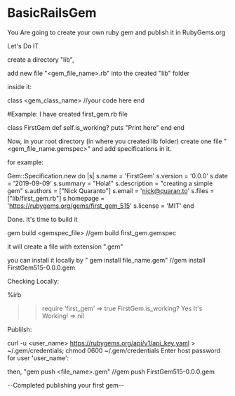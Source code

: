 # BasicRailsGem
You Are going to create your own ruby gem and publish it in RubyGems.org

Let's Do IT

create a directory "lib",

add new file "<gem_file_name>.rb" into the created "lib" folder

inside it:

class <gem_class_name>
  //your code here
end


#Example: I have created first_gem.rb file

class FirstGem
  def self.is_working?
    puts "Print here"
  end
end

Now, in your root directory (in where you created lib folder) 
create one file "<gem_file_name.gemspec>" and add specifications in it.

for example:

Gem::Specification.new do |s|
  s.name        = 'FirstGem'
  s.version     = '0.0.0'
  s.date        = '2019-09-09'
  s.summary     = "Hola!"
  s.description = "creating a simple gem"
  s.authors     = ["Nick Quaranto"]
  s.email       = 'nick@quaran.to'
  s.files       = ["lib/first_gem.rb"]
  s.homepage    =
    'https://rubygems.org/gems/first_gem_515'
  s.license       = 'MIT'
end

Done. It's time to build it

gem build <gemspec_file>     //gem build first_gem.gemspec

it will create a file with extension ".gem"

you can install it locally by " gem install file_name.gem"     //gem install FirstGem515-0.0.0.gem

Checking Locally:

%irb
>> require 'first_gem'
=> true
>> FirstGem.is_working?
Yes It's Working!
=> nil

Publilsh:

curl -u <user_name> https://rubygems.org/api/v1/api_key.yaml > ~/.gem/credentials; chmod 0600 ~/.gem/credentials
Enter host password for user 'user_name':

then, "gem push <file_name>.gem"  //gem push FirstGem515-0.0.0.gem

--Completed publishing your first gem--
